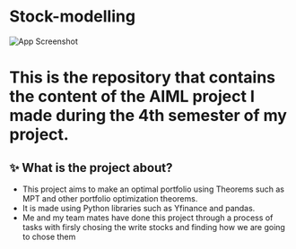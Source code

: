 # Stock-modelling
![App Screenshot](https://img.etimg.com/thumb/width-1600,height-900,imgsize-647651,resizemode-75,msid-111705491/markets/stocks/news/stock-picks-of-the-week-5-stocks-with-consistent-score-improvement-and-upside-potential-of-up-to-30.jpg)

# This is the repository that contains the content of the AIML project I made during the 4th semester of my project.

## ✨ What is the project about?
- This project aims to make an optimal portfolio using Theorems such as MPT and other portfolio optimization theorems.
- It is made using Python libraries such as Yfinance and pandas.
- Me and my team mates have done this project through a process of tasks with firsly chosing the write stocks and finding how we are going to chose them 


